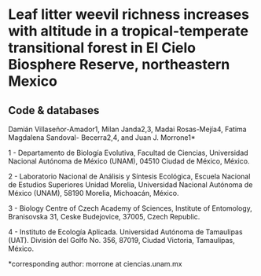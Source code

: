 # Leaf litter weevil richness increases with altitude in a tropical-temperate transitional forest in El Cielo Biosphere Reserve, northeastern Mexico

## Code & databases

Damián Villaseñor-Amador1, Milan Janda2,3, Madai Rosas-Mejía4, Fatima Magdalena Sandoval- Becerra2,4, and Juan J. Morrone1* 

1 - Departamento de Biología Evolutiva, Facultad de Ciencias, Universidad Nacional Autónoma de México (UNAM), 04510 Ciudad de México, México. 

2 - Laboratorio Nacional de Análisis y Síntesis Ecológica, Escuela Nacional de Estudios Superiores Unidad Morelia, Universidad Nacional Autónoma de México (UNAM), 58190 Morelia, Michoacán, México.

3 - Biology Centre of Czech Academy of Sciences, Institute of Entomology, Branisovska 31, Ceske Budejovice, 37005, Czech Republic.

4 - Instituto de Ecología Aplicada. Universidad Autónoma de Tamaulipas (UAT). División del Golfo No. 356, 87019, Ciudad Victoria, Tamaulipas, México.

*corresponding author: morrone at ciencias.unam.mx


